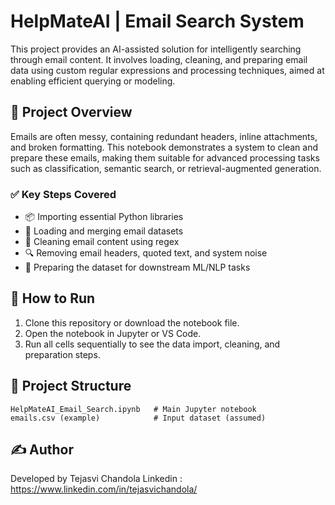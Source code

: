 # HelpMateAI | Email Search System

This project provides an AI-assisted solution for intelligently searching through email content. It involves loading, cleaning, and preparing email data using custom regular expressions and processing techniques, aimed at enabling efficient querying or modeling.

## 📁 Project Overview

Emails are often messy, containing redundant headers, inline attachments, and broken formatting. This notebook demonstrates a system to clean and prepare these emails, making them suitable for advanced processing tasks such as classification, semantic search, or retrieval-augmented generation.

### ✅ Key Steps Covered

- 📦 Importing essential Python libraries
- 🧾 Loading and merging email datasets
- 🧹 Cleaning email content using regex
- 🔍 Removing email headers, quoted text, and system noise
- 🧠 Preparing the dataset for downstream ML/NLP tasks

## 🚀 How to Run

1. Clone this repository or download the notebook file.
2. Open the notebook in Jupyter or VS Code.
3. Run all cells sequentially to see the data import, cleaning, and preparation steps.

## 📂 Project Structure

```
HelpMateAI_Email_Search.ipynb   # Main Jupyter notebook
emails.csv (example)            # Input dataset (assumed)
```

## ✍️ Author

Developed by Tejasvi Chandola
Linkedin : https://www.linkedin.com/in/tejasvichandola/
